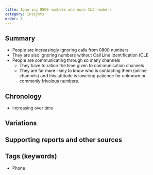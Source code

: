```yaml
---
title: Ignoring 0800 numbers and none CLI numbers
category: Insights
order: 3
---
```

## Summary
- People are increasingly ignoring calls from 0800 numbers
- They are also ignoring numbers without Call Line Identification (CLI)
- People are communicating through so many channels
  - They have to ration the time given to communication channels
  - They are far more likely to know who is contacting them (online channels) and this attitude is lowering patience for unknown or commonly frivolous numbers.



## Chronology
- Increasing over time



## Variations



## Supporting reports and other sources


## Tags (keywords)
- Phone
